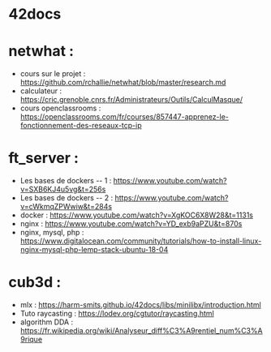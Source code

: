# 42docs

# netwhat :
  
  - cours sur le projet : https://github.com/rchallie/netwhat/blob/master/research.md
  - calculateur : https://cric.grenoble.cnrs.fr/Administrateurs/Outils/CalculMasque/
  - cours openclassrooms : https://openclassrooms.com/fr/courses/857447-apprenez-le-fonctionnement-des-reseaux-tcp-ip
  
 
# ft_server : 

  - Les bases de dockers -- 1 : https://www.youtube.com/watch?v=SXB6KJ4u5vg&t=256s
  - Les bases de dockers -- 2 : https://www.youtube.com/watch?v=cWkmqZPWwiw&t=284s
  - docker : https://www.youtube.com/watch?v=XgKOC6X8W28&t=1131s
  - nginx : https://www.youtube.com/watch?v=YD_exb9aPZU&t=870s
  - nginx, mysql, php : https://www.digitalocean.com/community/tutorials/how-to-install-linux-nginx-mysql-php-lemp-stack-ubuntu-18-04
  


# cub3d : 

  - mlx : https://harm-smits.github.io/42docs/libs/minilibx/introduction.html
  - Tuto raycasting : https://lodev.org/cgtutor/raycasting.html
  - algorithm DDA : https://fr.wikipedia.org/wiki/Analyseur_diff%C3%A9rentiel_num%C3%A9rique
  
